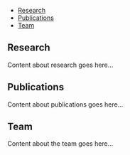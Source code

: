 - [Research](#research)
- [Publications](#publications)
- [Team](#team)

## Research
Content about research goes here...

## Publications
Content about publications goes here...

## Team
Content about the team goes here...
